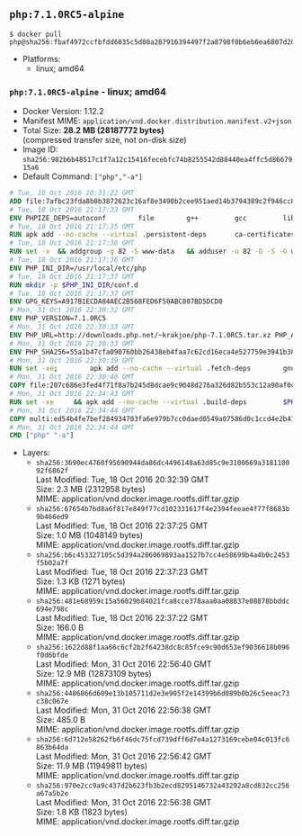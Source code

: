 ## `php:7.1.0RC5-alpine`

```console
$ docker pull php@sha256:fbaf4972ccfbfdd6035c5d08a287916394497f2a8798f0b6eb6ea6807d20a625
```

-	Platforms:
	-	linux; amd64

### `php:7.1.0RC5-alpine` - linux; amd64

-	Docker Version: 1.12.2
-	Manifest MIME: `application/vnd.docker.distribution.manifest.v2+json`
-	Total Size: **28.2 MB (28187772 bytes)**  
	(compressed transfer size, not on-disk size)
-	Image ID: `sha256:982b6b48517c1f7a12c15416fecebfc74b8255542d88440ea4ffc5d8667915a6`
-	Default Command: `["php","-a"]`

```dockerfile
# Tue, 18 Oct 2016 20:31:22 GMT
ADD file:7afbc23fda8b0b3872623c16af8e3490b2cee951aed14b3794389c2f946cc8c7 in / 
# Tue, 18 Oct 2016 21:17:33 GMT
ENV PHPIZE_DEPS=autoconf 		file 		g++ 		gcc 		libc-dev 		make 		pkgconf 		re2c
# Tue, 18 Oct 2016 21:17:35 GMT
RUN apk add --no-cache --virtual .persistent-deps 		ca-certificates 		curl 		tar 		xz
# Tue, 18 Oct 2016 21:17:36 GMT
RUN set -x 	&& addgroup -g 82 -S www-data 	&& adduser -u 82 -D -S -G www-data www-data
# Tue, 18 Oct 2016 21:17:36 GMT
ENV PHP_INI_DIR=/usr/local/etc/php
# Tue, 18 Oct 2016 21:17:37 GMT
RUN mkdir -p $PHP_INI_DIR/conf.d
# Tue, 18 Oct 2016 21:17:37 GMT
ENV GPG_KEYS=A917B1ECDA84AEC2B568FED6F50ABC807BD5DCD0
# Mon, 31 Oct 2016 22:30:32 GMT
ENV PHP_VERSION=7.1.0RC5
# Mon, 31 Oct 2016 22:30:33 GMT
ENV PHP_URL=http://downloads.php.net/~krakjoe/php-7.1.0RC5.tar.xz PHP_ASC_URL=
# Mon, 31 Oct 2016 22:30:33 GMT
ENV PHP_SHA256=55a1b47cfa090760bb26438eb4faa7c62cd16eca4e527759e3941b38941f8f14 PHP_MD5=1d195b0aeb63914a308fb215671445a5
# Mon, 31 Oct 2016 22:30:39 GMT
RUN set -xe; 		apk add --no-cache --virtual .fetch-deps 		gnupg 		openssl 	; 		mkdir -p /usr/src; 	cd /usr/src; 		wget -O php.tar.xz "$PHP_URL"; 		if [ -n "$PHP_SHA256" ]; then 		echo "$PHP_SHA256 *php.tar.xz" | sha256sum -c -; 	fi; 	if [ -n "$PHP_MD5" ]; then 		echo "$PHP_MD5 *php.tar.xz" | md5sum -c -; 	fi; 		if [ -n "$PHP_ASC_URL" ]; then 		wget -O php.tar.xz.asc "$PHP_ASC_URL"; 		export GNUPGHOME="$(mktemp -d)"; 		for key in $GPG_KEYS; do 			gpg --keyserver ha.pool.sks-keyservers.net --recv-keys "$key"; 		done; 		gpg --batch --verify php.tar.xz.asc php.tar.xz; 		rm -r "$GNUPGHOME"; 	fi; 		apk del .fetch-deps
# Mon, 31 Oct 2016 22:30:40 GMT
COPY file:207c686e3fed4f71f8a7b245d8dcae9c9048d276a326d82b553c12a90af0c0ca in /usr/local/bin/ 
# Mon, 31 Oct 2016 22:34:43 GMT
RUN set -xe 	&& apk add --no-cache --virtual .build-deps 		$PHPIZE_DEPS 		curl-dev 		libedit-dev 		libxml2-dev 		openssl-dev 		sqlite-dev 		&& docker-php-source extract 	&& cd /usr/src/php 	&& ./configure 		--with-config-file-path="$PHP_INI_DIR" 		--with-config-file-scan-dir="$PHP_INI_DIR/conf.d" 				--disable-cgi 				--enable-ftp 		--enable-mbstring 		--enable-mysqlnd 				--with-curl 		--with-libedit 		--with-openssl 		--with-zlib 				$PHP_EXTRA_CONFIGURE_ARGS 	&& make -j "$(getconf _NPROCESSORS_ONLN)" 	&& make install 	&& { find /usr/local/bin /usr/local/sbin -type f -perm +0111 -exec strip --strip-all '{}' + || true; } 	&& make clean 	&& docker-php-source delete 		&& runDeps="$( 		scanelf --needed --nobanner --recursive /usr/local 			| awk '{ gsub(/,/, "\nso:", $2); print "so:" $2 }' 			| sort -u 			| xargs -r apk info --installed 			| sort -u 	)" 	&& apk add --no-cache --virtual .php-rundeps $runDeps 		&& apk del .build-deps
# Mon, 31 Oct 2016 22:34:44 GMT
COPY multi:ed54b4fe7bef284934703fa6e979b7cc0daed0549a07586d0c1ccd4e2b41884a in /usr/local/bin/ 
# Mon, 31 Oct 2016 22:34:44 GMT
CMD ["php" "-a"]
```

-	Layers:
	-	`sha256:3690ec4760f95690944da86dc4496148a63d85c9e3100669a318110092f6862f`  
		Last Modified: Tue, 18 Oct 2016 20:32:39 GMT  
		Size: 2.3 MB (2312958 bytes)  
		MIME: application/vnd.docker.image.rootfs.diff.tar.gzip
	-	`sha256:67654b7bd8a6f817e849f77cd102331617f4e2394feeae4f77f8683b9b466ed9`  
		Last Modified: Tue, 18 Oct 2016 22:37:25 GMT  
		Size: 1.0 MB (1048149 bytes)  
		MIME: application/vnd.docker.image.rootfs.diff.tar.gzip
	-	`sha256:b6c453327105c5d394a206069893aa1527b7cc4e58699b4a4b0c2453f5b02a7f`  
		Last Modified: Tue, 18 Oct 2016 22:37:23 GMT  
		Size: 1.3 KB (1271 bytes)  
		MIME: application/vnd.docker.image.rootfs.diff.tar.gzip
	-	`sha256:481e68959c15a56029b84021fca8cce378aaa0aa08837e08878bbddc694e798c`  
		Last Modified: Tue, 18 Oct 2016 22:37:22 GMT  
		Size: 166.0 B  
		MIME: application/vnd.docker.image.rootfs.diff.tar.gzip
	-	`sha256:1622d88f1aa66c6cf2b2f64238dc8c85fce9c90d653ef9036618b096f0d6bfde`  
		Last Modified: Mon, 31 Oct 2016 22:56:40 GMT  
		Size: 12.9 MB (12873109 bytes)  
		MIME: application/vnd.docker.image.rootfs.diff.tar.gzip
	-	`sha256:4486866d609e13b105711d2e3e905f2e14399b6d089b0b26c5eeac73c38c067e`  
		Last Modified: Mon, 31 Oct 2016 22:56:38 GMT  
		Size: 485.0 B  
		MIME: application/vnd.docker.image.rootfs.diff.tar.gzip
	-	`sha256:6d712e58262fb6f46dc75fcd739dff6d7e4a1273169cebe04c013fc6863b64da`  
		Last Modified: Mon, 31 Oct 2016 22:56:42 GMT  
		Size: 11.9 MB (11949811 bytes)  
		MIME: application/vnd.docker.image.rootfs.diff.tar.gzip
	-	`sha256:970e2cc9a9c437d2b623fb3b2ecd8295146732a43292a8cd832cc256a67a5b2e`  
		Last Modified: Mon, 31 Oct 2016 22:56:38 GMT  
		Size: 1.8 KB (1823 bytes)  
		MIME: application/vnd.docker.image.rootfs.diff.tar.gzip
